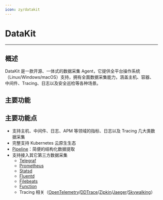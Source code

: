 ```yaml
---
icon: zy/datakit
---
```


# DataKit
---


## 概述

DataKit 是一款开源、一体式的数据采集 Agent，它提供全平台操作系统（Linux/Windows/macOS）支持，拥有全面数据采集能力，涵盖主机、容器、中间件、Tracing、日志以及安全巡检等各种场景。

## 主要功能

## 主要功能点

- 支持主机、中间件、日志、APM 等领域的指标、日志以及 Tracing 几大类数据采集
- 完整支持 Kubernetes 云原生生态
- [Pipeline](pipeline.md)：简便的结构化数据提取
- 支持接入其它第三方数据采集
	- [Telegraf](telegraf.md)
	- [Prometheus](prom.md)
	- [Statsd](statsd.md)
	- [Fluentd](logstreaming.md)
	- [Filebeats](beats_output.md)
	- [Function](../dataflux-func/write-data-via-datakit.md)
	- Tracing 相关（[OpenTelemetry](opentelemetry.md)/[DDTrace](ddtrace.md)/[Zipkin](zipkin.md)/[Jaeger](jaeger.md)/[Skywalking](skywalking.md)）
